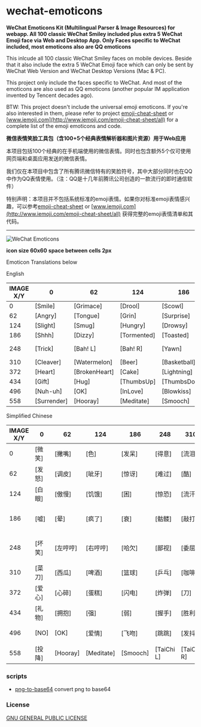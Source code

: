 # wechat-emoticons

**WeChat Emoticons Kit (Multilingual Parser & Image Resources) for webapp. All 100 classic WeChat Smiley included plus extra 5 WeChat Emoji face via Web and Desktop App. Only Faces specific to WeChat included, most emoticons also are QQ emoticons**

This inlcude all 100 classic WeChat Smiley faces on mobile devices.  Beside that it also include the extra 5 WeChat Emoji face which can only be sent by WeChat Web Version and WeChat Desktop Versions (Mac & PC).

This project only include the faces specific to WeChat.  And most of the emoticons are also used as QQ emoticons (another popular IM application invented by Tencent decades ago).

BTW: This project doesn't include the universal emoji emoticons.  If you're also interested in them, please refer to project [emoji-cheat-sheet](https://github.com/arvida/emoji-cheat-sheet.com/) or [www.iemoji.com](http://www.iemoji.com/emoji-cheat-sheet/all) for a complete list of the emoji emoticons and code.


**微信表情笑脸工具包（含100+5个经典表情解析器和图片资源）用于Web应用**

本项目包括100个经典的在手机端使用的微信表情。同时也包含额外5个仅可使用网页端和桌面应用发送的微信表情。

我们仅在本项目中包含了所有腾讯微信特有的笑脸符号，其中大部分同时也在QQ中作为QQ表情使用。（注：QQ是十几年前腾讯公司创造的一款流行的即时通信软件）

特别声明：本项目并不包括系统标准的emoji表情。如果你对标准emoji表情感兴趣，可以参考[emoji-cheat-sheet](https://github.com/arvida/emoji-cheat-sheet.com/) or [www.iemoji.com](http://www.iemoji.com/emoji-cheat-sheet/all) 获得完整的emoji表情清单和其代码。

---------
![WeChat Emoticons](https://github.com/qiuyinghua/wechat-emoticons/blob/master/wechat-emoticons.png?raw=true)


**icon size 60x60**
**space between cells 2px**

Emoticon Translations below

English

|  IMAGE X/Y  |  0  |  62  |  124  |  186  |  248  |  310  |  372  |  434  |  496  |  558  |  620  |
| ----------- | ---- | ---- | ----- | ---- | ----- | ---- | ----- | ----- | ----- | ------- | ----- |
| 0 | [Smile] | [Grimace] | [Drool] | [Scowl] | [CoolGuy] | [Sob] | [Shy] | [Silent] | [Sleep] | [Cry] | [Awkward] |
| 62 | [Angry] | [Tongue] | [Grin] | [Surprise] | [Frown] | [Ruthless] | [Blush] | [Scream] | [Puke] | [Chuckle] | [Joyful] |
| 124 | [Slight] | [Smug] | [Hungry] | [Drowsy] | [Panic] | [Sweat] | [Laugh] | [Commando] | [Determined] | [Scold] | [Shocked] |
| 186 | [Shhh] | [Dizzy] | [Tormented] | [Toasted] | [Skull] | [Hammer] | [Wave] | [Speechless] | [NosePick] | [Clap] | [Shame] |
| 248 | [Trick] | [Bah! L] | [Bah! R] | [Yawn] | [Pooh-pooh] | [Shrunken] | [TearingUp] | [Sly] | [Kiss] | [Wrath] | [Whimper] |
| 310 | [Cleaver] | [Watermelon] | [Beer] | [Basketball] | [PingPong] | [Coffee] | [Rice] | [Pig] | [Rose] | [Wilt] | [Lips] |
| 372 | [Heart] | [BrokenHeart] | [Cake] | [Lightning] | [Bomb] | [Dagger] | [Soccer] | [Ladybug] | [Poop] | [Moon] | [Sun] |
| 434 | [Gift] | [Hug] | [ThumbsUp] | [ThumbsDown] | [Shake] | [Peace] | [Fight] | [Beckon] | [Fist] | [Pinky] | [RockOn] |
| 496 | [Nuh-uh] | [OK] | [InLove] | [Blowkiss] | [Waddle] | [Tremble] | [Aaagh!] | [Twirl] | [Kotow] | [Dramatic] | [JumpRope] |
| 558 | [Surrender] | [Hooray] | [Meditate] | [Smooch] | [TaiChi L] | [TaiChi R] |  |  |  |  |

Simplified Chinese

|  IMAGE X/Y  |  0  |  62  |  124  |  186  |  248  |  310  |  372  |  434  |  496  |  558  |  620  |
| ----------- | ---- | ---- | ----- | ---- | ----- | ---- | ----- | ----- | ----- | ------- | ----- |
| 0 | [微笑] | [撇嘴] | [色] | [发呆] | [得意] | [流泪] | [害羞] | [闭嘴] | [睡] | [大哭] | [尴尬] |
| 62 | [发怒] | [调皮] | [呲牙] | [惊讶] | [难过] | [酷] | [冷汗] | [抓狂] | [吐] | [偷笑] | [愉快] |
| 124 | [白眼] | [傲慢] | [饥饿] | [困] | [惊恐] | [流汗] | [憨笑] | [悠闲] | [奋斗] | [咒骂] | [疑问] |
| 186 | [嘘] | [晕] | [疯了] | [衰] | [骷髅] | [敲打] | [再见] | [擦汗] | [抠鼻] | [鼓掌] | [糗大了] |
| 248 | [坏笑] | [左哼哼] | [右哼哼] | [哈欠] | [鄙视] | [委屈] | [快哭了] | [阴险] | [亲亲] | [吓] | [可怜] |
| 310 | [菜刀] | [西瓜] | [啤酒] | [篮球] | [乒乓] | [咖啡] | [饭] | [猪头] | [玫瑰] | [凋谢] | [嘴唇] |
| 372 | [爱心] | [心碎] | [蛋糕] | [闪电] | [炸弹] | [刀] | [足球] | [瓢虫] | [便便] | [月亮] | [太阳] |
| 434 | [礼物] | [拥抱] | [强] | [弱] | [握手] | [胜利] | [抱拳] | [勾引] | [拳头] | [差劲] | [爱你] |
| 496 | [NO] | [OK] | [爱情] | [飞吻] | [跳跳] | [发抖] | [怄火] | [转圈] | [磕头] | [回头] | [跳绳] |
| 558 | [投降] | [Hooray] | [Meditate] | [Smooch] | [TaiChi L] | [TaiChi R] |  |  |  |  |

### scripts

* [png-to-base64](scripts/png-to-base64.js) convert png to base64

### License
[GNU GENERAL PUBLIC LICENSE](LICENSE)

